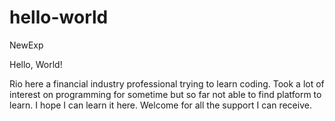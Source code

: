 # hello-world
NewExp

Hello, World!

Rio here a financial industry professional trying to learn coding. Took a lot of interest on programming for sometime but so far not able to find platform to learn. I hope I can learn it here. Welcome for all the support I can receive.
